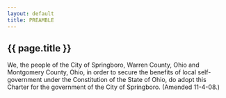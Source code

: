 ```yaml
---
layout: default 
title: PREAMBLE 
---
```


{{ page.title }}
----------------

We, the people of the City of Springboro, Warren County, Ohio and
Montgomery County, Ohio, in order to secure the benefits of local
self-government under the Constitution of the State of Ohio, do adopt
this Charter for the government of the City of Springboro. (Amended
11-4-08.)
